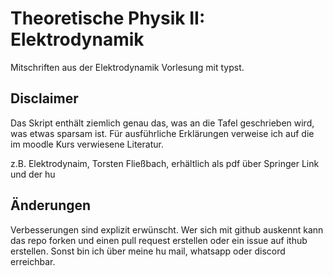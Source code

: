 # Theoretische Physik II: Elektrodynamik

Mitschriften aus der Elektrodynamik Vorlesung mit typst.

## Disclaimer

Das Skript enthält ziemlich genau das, was an die Tafel geschrieben wird, was etwas sparsam ist. Für ausführliche Erklärungen verweise ich auf die im moodle Kurs verwiesene Literatur.

z.B. Elektrodynaim, Torsten Fließbach, erhältlich als pdf über Springer Link und der hu

## Änderungen

Verbesserungen sind explizit erwünscht. Wer sich mit github auskennt kann das repo forken und einen pull request erstellen oder ein issue auf ithub erstellen. Sonst bin ich über meine hu mail, whatsapp oder discord erreichbar.


